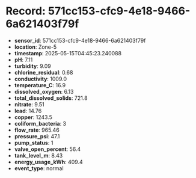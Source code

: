 # Record: 571cc153-cfc9-4e18-9466-6a621403f79f

- **sensor_id**: 571cc153-cfc9-4e18-9466-6a621403f79f
- **location**: Zone-5
- **timestamp**: 2025-05-15T04:45:23.240088
- **pH**: 7.11
- **turbidity**: 9.09
- **chlorine_residual**: 0.68
- **conductivity**: 1009.0
- **temperature_C**: 16.9
- **dissolved_oxygen**: 6.13
- **total_dissolved_solids**: 721.8
- **nitrate**: 9.51
- **lead**: 14.76
- **copper**: 1243.5
- **coliform_bacteria**: 3
- **flow_rate**: 965.46
- **pressure_psi**: 47.1
- **pump_status**: 1
- **valve_open_percent**: 56.4
- **tank_level_m**: 8.43
- **energy_usage_kWh**: 409.4
- **event_type**: normal